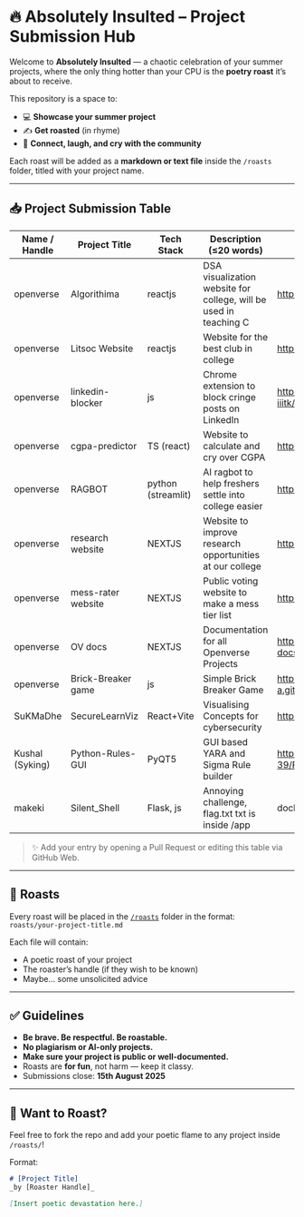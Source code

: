 # 🔥 Absolutely Insulted – Project Submission Hub

Welcome to **Absolutely Insulted** — a chaotic celebration of your summer projects, where the only thing hotter than your CPU is the **poetry roast** it’s about to receive.

This repository is a space to:

- 💻 **Showcase your summer project**
- ✍️ **Get roasted** (in rhyme)
- 🎉 **Connect, laugh, and cry with the community**

Each roast will be added as a **markdown or text file** inside the `/roasts` folder, titled with your project name.

---

## 📥 Project Submission Table

| Name / Handle | Project Title | Tech Stack | Description (≤20 words) | Repo / Demo Link |
|---------------|----------------|------------|---------------------------|-------------------|
| openverse | Algorithima | reactjs | DSA visualization website for college, will be used in teaching C | https://algorithima.web.app |
| openverse | Litsoc Website | reactjs | Website for the best club in college | https://litsoc.web.app |
| openverse | linkedin-blocker | js | Chrome extension to block cringe posts on LinkedIn | https://github.com/Openverse-iiitk/linkedin-blocker |
| openverse | cgpa-predictor | TS (react) | Website to calculate and cry over CGPA | https://cgpa-iiitk.web.app |
| openverse | RAGBOT | python (streamlit) | AI ragbot to help freshers settle into college easier | https://ragbot-iiitk.streamlit.app |
| openverse | research website | NEXTJS | Website to improve research opportunities at our college | https://research-iiitk.vercel.app |
| openverse | mess-rater website | NEXTJS | Public voting website to make a mess tier list | https://mess-rating.vercel.app |
| openverse | OV docs | NEXTJS | Documentation for all Openverse Projects | https://openverse-docs.vercel.app |
| openverse | Brick-Breaker game | js | Simple Brick Breaker Game | https://nabhaan-a.github.io/Brick-Breaker/ |
| SuKMaDhe  | SecureLearnViz | React+Vite | Visualising Concepts for cybersecurity |  https://securelearnviz.pages.dev/ |
| Kushal (Syking) | Python-Rules-GUI | PyQT5 | GUI based YARA and Sigma Rule builder | https://github.com/Kushal-39/Python-Rules-GUI |
| makeki | Silent_Shell | Flask, js | Annoying challenge, flag.txt txt is inside /app | docker pull makeki/silent_shell |


> ✨ Add your entry by opening a Pull Request or editing this table via GitHub Web.

---

## 📂 Roasts

Every roast will be placed in the [`/roasts`](./roasts) folder in the format:  
`roasts/your-project-title.md`

Each file will contain:
- A poetic roast of your project
- The roaster’s handle (if they wish to be known)
- Maybe… some unsolicited advice

---

## ✅ Guidelines

- **Be brave. Be respectful. Be roastable.**
- **No plagiarism or AI-only projects.**
- **Make sure your project is public or well-documented.**
- Roasts are **for fun**, not harm — keep it classy.
- Submissions close: **15th August 2025**

---

## 👀 Want to Roast?

Feel free to fork the repo and add your poetic flame to any project inside `/roasts/`!

Format:
```markdown
# [Project Title]  
_by [Roaster Handle]_

[Insert poetic devastation here.]
